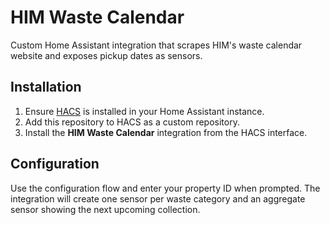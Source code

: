# HIM Waste Calendar

Custom Home Assistant integration that scrapes HIM's waste calendar website and exposes pickup dates as sensors.

## Installation

1. Ensure [HACS](https://hacs.xyz/) is installed in your Home Assistant instance.
2. Add this repository to HACS as a custom repository.
3. Install the **HIM Waste Calendar** integration from the HACS interface.

## Configuration

Use the configuration flow and enter your property ID when prompted. The integration will create one sensor per waste category and an aggregate sensor showing the next upcoming collection.
